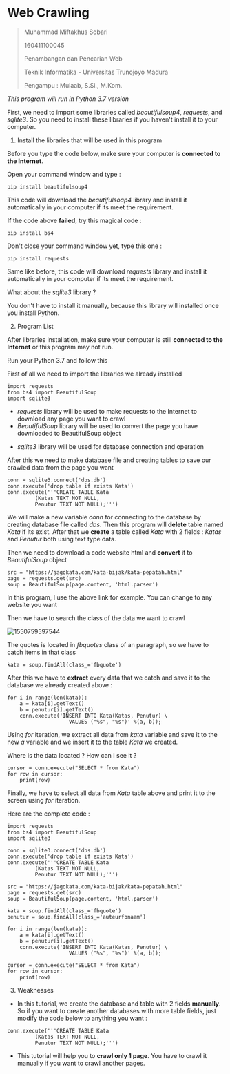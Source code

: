 # **Web Crawling**

> Muhammad Miftakhus Sobari
>
> 160411100045
>
> Penambangan dan Pencarian Web
>
> Teknik Informatika - Universitas Trunojoyo Madura
>
> Pengampu : Mulaab, S.Si., M.Kom.



*This program will run in Python 3.7 version*

First, we need to import some libraries called *beautifulsoup4*, *requests*, and *sqlite3*. So you need to install these libraries if you haven't install it to your computer.

1. Install the libraries that will be used in this program

Before you type the code below, make sure your computer is **connected to the Internet**.

Open your command window and type :

```
pip install beautifulsoup4
```

This code will download the *beautifulsoap4* library and install it automatically in your computer if its meet the requirement.

**If** the code above **failed**, try this magical code :

```
pip install bs4
```

Don't close your command window yet, type this one :

```
pip install requests
```

Same like before, this code will download *requests* library and install it automatically in your computer if its meet the requirement.

What about the *sqlite3* library ?

You don't have to install it manually, because this library will installed once you install Python.

2. Program List

After libraries installation, make sure your computer is still **connected to the Internet** or this program may not run.

Run your Python 3.7 and follow this

First of all we need to import the libraries we already installed

```
import requests
from bs4 import BeautifulSoup
import sqlite3
```

* *requests* library will be used to make requests to the Internet to download any page you want to crawl
* *BeautifulSoup* library will be used to convert the page you have downloaded to BeautifulSoup object

- *sqlite3* library will be used for database connection and operation

After this we need to make database file and creating tables to save our crawled data from the page you want

```
conn = sqlite3.connect('dbs.db')
conn.execute('drop table if exists Kata')
conn.execute('''CREATE TABLE Kata
         (Katas TEXT NOT NULL,
         Penutur TEXT NOT NULL);''')
```

We will make a new variable *conn* for connecting to the database by creating database file called *dbs*. Then this program will **delete** table named *Kata* if its exist. After that we **create** a table called *Kata* with 2 fields : *Katas* and *Penutur* both using text type data.

Then we need to download a code website html and **convert** it to *BeautifulSoup* object

```
src = "https://jagokata.com/kata-bijak/kata-pepatah.html"
page = requests.get(src)
soup = BeautifulSoup(page.content, 'html.parser')
```

In this program, I use the above link for example. You can change to any website you want

Then we have to search the class of the data we want to crawl

![1550759597544](C:\Users\DELL\AppData\Roaming\Typora\typora-user-images\1550759597544.png)

The quotes is located in *fbquotes* class of an paragraph, so we have to catch items in that class

```
kata = soup.findAll(class_='fbquote')
```

After this we have to **extract** every data that we catch and save it to the database we already created above :

```
for i in range(len(kata)):
    a = kata[i].getText()
    b = penutur[i].getText()
    conn.execute('INSERT INTO Kata(Katas, Penutur) \
                    VALUES ("%s", "%s")' %(a, b));
```

Using *for* iteration, we extract all data from *kata* variable and save it to the new *a* variable and we insert it to the table *Kata* we created.

Where is the data located ? How can I see it ?

```
cursor = conn.execute("SELECT * from Kata")
for row in cursor:
    print(row)
```

Finally, we have to select all data from *Kata* table above and print it to the screen using *for* iteration.

Here are the complete code :

```
import requests
from bs4 import BeautifulSoup
import sqlite3

conn = sqlite3.connect('dbs.db')
conn.execute('drop table if exists Kata')
conn.execute('''CREATE TABLE Kata
         (Katas TEXT NOT NULL,
         Penutur TEXT NOT NULL);''')

src = "https://jagokata.com/kata-bijak/kata-pepatah.html"
page = requests.get(src)
soup = BeautifulSoup(page.content, 'html.parser')

kata = soup.findAll(class_='fbquote')
penutur = soup.findAll(class_='auteurfbnaam')

for i in range(len(kata)):
    a = kata[i].getText()
    b = penutur[i].getText()
    conn.execute('INSERT INTO Kata(Katas, Penutur) \
                    VALUES ("%s", "%s")' %(a, b));
    
cursor = conn.execute("SELECT * from Kata")
for row in cursor:
    print(row)
```

3. Weaknesses

- In this tutorial, we create the database and table with 2 fields **manually**. So if you want to create another databases with more table fields, just modify the code below to anything you want :

```
conn.execute('''CREATE TABLE Kata
         (Katas TEXT NOT NULL,
         Penutur TEXT NOT NULL);''')
```

- This tutorial will help you to **crawl only 1 page**. You have to crawl it manually if you want to crawl another pages.